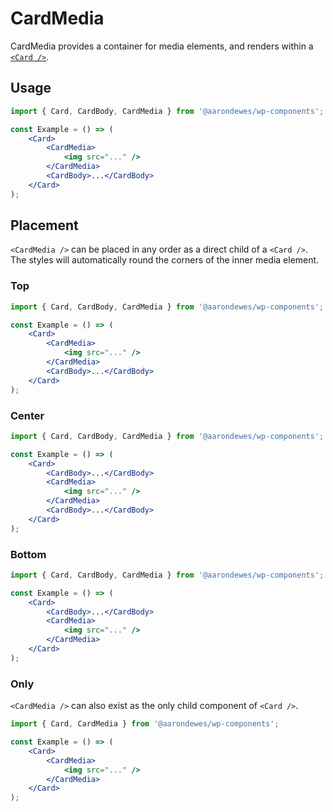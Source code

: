# CardMedia

CardMedia provides a container for media elements, and renders within a [`<Card />`](../).

## Usage

```jsx
import { Card, CardBody, CardMedia } from '@aarondewes/wp-components';

const Example = () => (
	<Card>
		<CardMedia>
			<img src="..." />
		</CardMedia>
		<CardBody>...</CardBody>
	</Card>
);
```

## Placement

`<CardMedia />` can be placed in any order as a direct child of a `<Card />`. The styles will automatically round the corners of the inner media element.

### Top

```jsx
import { Card, CardBody, CardMedia } from '@aarondewes/wp-components';

const Example = () => (
	<Card>
		<CardMedia>
			<img src="..." />
		</CardMedia>
		<CardBody>...</CardBody>
	</Card>
);
```

### Center

```jsx
import { Card, CardBody, CardMedia } from '@aarondewes/wp-components';

const Example = () => (
	<Card>
		<CardBody>...</CardBody>
		<CardMedia>
			<img src="..." />
		</CardMedia>
		<CardBody>...</CardBody>
	</Card>
);
```

### Bottom

```jsx
import { Card, CardBody, CardMedia } from '@aarondewes/wp-components';

const Example = () => (
	<Card>
		<CardBody>...</CardBody>
		<CardMedia>
			<img src="..." />
		</CardMedia>
	</Card>
);
```

### Only

`<CardMedia />` can also exist as the only child component of `<Card />`.

```jsx
import { Card, CardMedia } from '@aarondewes/wp-components';

const Example = () => (
	<Card>
		<CardMedia>
			<img src="..." />
		</CardMedia>
	</Card>
);
```
